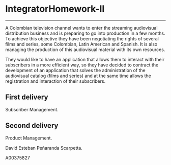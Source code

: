 # IntegratorHomework-II

---

A Colombian television channel wants to enter the streaming audiovisual distribution business and is preparing to go into production in a few months. To achieve this objective they have been negotiating the rights of several films and series, some Colombian, Latin American and Spanish. It is also managing the production of this audiovisual material with its own resources.

They would like to have an application that allows them to interact with their subscribers in a more efficient way, so they have decided to contract the development of an application that solves the administration of the audiovisual catalog (films and series) and at the same time allows the registration and interaction of their subscribers.

## First delivery

Subscriber Management.

## Second delivery

Product Management.

David Esteban Peñaranda Scarpetta.

A00375827
